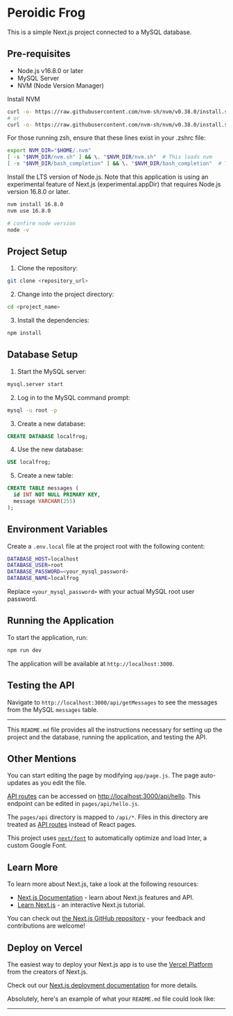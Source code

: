# Peroidic Frog

This is a simple Next.js project connected to a MySQL database.

## Pre-requisites

- Node.js v16.8.0 or later
- MySQL Server
- NVM (Node Version Manager)

Install NVM

```bash
curl -o- https://raw.githubusercontent.com/nvm-sh/nvm/v0.38.0/install.sh | zsh
# or 
curl -o- https://raw.githubusercontent.com/nvm-sh/nvm/v0.38.0/install.sh | bash
```

For those running zsh, ensure that these lines exist in your .zshrc file:

```bash
export NVM_DIR="$HOME/.nvm"
[ -s "$NVM_DIR/nvm.sh" ] && \. "$NVM_DIR/nvm.sh"  # This loads nvm
[ -s "$NVM_DIR/bash_completion" ] && \. "$NVM_DIR/bash_completion"  # This loads nvm bash_completion
```

Install the LTS version of Node.js. Note that this application is using an experimental feature of Next.js (experimental.appDir) that requires Node.js version 16.8.0 or later.

```bash
nvm install 16.8.0
nvm use 16.8.0

# confirm node version
node -v
```


## Project Setup

1. Clone the repository:

```bash
git clone <repository_url>
```

2. Change into the project directory:

```bash
cd <project_name>
```

3. Install the dependencies:

```bash
npm install
```

## Database Setup

1. Start the MySQL server:

```bash
mysql.server start
```

2. Log in to the MySQL command prompt:

```bash
mysql -u root -p
```

3. Create a new database:

```sql
CREATE DATABASE localfrog;
```

4. Use the new database:

```sql
USE localfrog;
```

5. Create a new table:

```sql
CREATE TABLE messages (
  id INT NOT NULL PRIMARY KEY,
  message VARCHAR(255)
);
```

## Environment Variables

Create a `.env.local` file at the project root with the following content:

```bash
DATABASE_HOST=localhost
DATABASE_USER=root
DATABASE_PASSWORD=<your_mysql_password>
DATABASE_NAME=localfrog
```

Replace `<your_mysql_password>` with your actual MySQL root user password.

## Running the Application

To start the application, run:

```bash
npm run dev
```

The application will be available at `http://localhost:3000`.

## Testing the API

Navigate to `http://localhost:3000/api/getMessages` to see the messages from the MySQL `messages` table.

---

This `README.md` file provides all the instructions necessary for setting up the project and the database, running the application, and testing the API.


## Other Mentions

You can start editing the page by modifying `app/page.js`. The page auto-updates as you edit the file.

[API routes](https://nextjs.org/docs/api-routes/introduction) can be accessed on [http://localhost:3000/api/hello](http://localhost:3000/api/hello). This endpoint can be edited in `pages/api/hello.js`.

The `pages/api` directory is mapped to `/api/*`. Files in this directory are treated as [API routes](https://nextjs.org/docs/api-routes/introduction) instead of React pages.

This project uses [`next/font`](https://nextjs.org/docs/basic-features/font-optimization) to automatically optimize and load Inter, a custom Google Font.

## Learn More

To learn more about Next.js, take a look at the following resources:

- [Next.js Documentation](https://nextjs.org/docs) - learn about Next.js features and API.
- [Learn Next.js](https://nextjs.org/learn) - an interactive Next.js tutorial.

You can check out [the Next.js GitHub repository](https://github.com/vercel/next.js/) - your feedback and contributions are welcome!

## Deploy on Vercel

The easiest way to deploy your Next.js app is to use the [Vercel Platform](https://vercel.com/new?utm_medium=default-template&filter=next.js&utm_source=create-next-app&utm_campaign=create-next-app-readme) from the creators of Next.js.

Check out our [Next.js deployment documentation](https://nextjs.org/docs/deployment) for more details.


Absolutely, here's an example of what your `README.md` file could look like:

---


